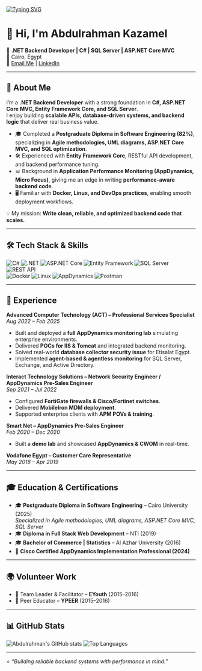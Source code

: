 <!-- Typing animation intro -->
[![Typing SVG](https://readme-typing-svg.herokuapp.com?size=24&duration=4000&color=1ABC9C&vCenter=true&lines=Hi%2C+I'm+Abdulrahman+Kazamel+👋;ASP.NET+Core+.NET+Backend+Developer;SQL+Server+%7C+Entity+Framework+Core;Performance+Aware+Engineer)](https://git.io/typing-svg)

# 👋 Hi, I'm Abdulrahman Kazamel  

🎯 **.NET Backend Developer | C# | SQL Server | ASP.NET Core MVC**  
📍 Cairo, Egypt  
📧 [Email Me](mailto:Abdulrahmankazamel@gmail.com) | [LinkedIn](https://www.linkedin.com/in/abdulrahman-kazamel/) 

---

## 🚀 About Me  

I’m a **.NET Backend Developer** with a strong foundation in **C#, ASP.NET Core MVC, Entity Framework Core, and SQL Server**.  
I enjoy building **scalable APIs, database-driven systems, and backend logic** that deliver real business value.  

- 🎓 Completed a **Postgraduate Diploma in Software Engineering (82%)**, specializing in **Agile methodologies, UML diagrams, ASP.NET Core MVC, and SQL optimization**.  
- 🛠️ Experienced with **Entity Framework Core**, RESTful API development, and backend performance tuning.  
- 📊 Background in **Application Performance Monitoring (AppDynamics, Micro Focus)**, giving me an edge in writing **performance-aware backend code**.  
- 🖥️ Familiar with **Docker, Linux, and DevOps practices**, enabling smooth deployment workflows.  

💡 My mission: **Write clean, reliable, and optimized backend code that scales.**

---

## 🛠️ Tech Stack & Skills  

![C#](https://img.shields.io/badge/C%23-239120?style=for-the-badge&logo=c-sharp&logoColor=white)  ![.NET](https://img.shields.io/badge/.NET-512BD4?style=for-the-badge&logo=dotnet&logoColor=white)  ![ASP.NET Core](https://img.shields.io/badge/ASP.NET%20Core-512BD4?style=for-the-badge&logo=dotnet&logoColor=white)  ![Entity Framework](https://img.shields.io/badge/Entity%20Framework-512BD4?style=for-the-badge&logo=dotnet&logoColor=white)  ![SQL Server](https://img.shields.io/badge/SQL%20Server-CC2927?style=for-the-badge&logo=microsoftsqlserver&logoColor=white)  ![REST API](https://img.shields.io/badge/REST%20API-02569B?style=for-the-badge&logo=swagger&logoColor=white)  
![Docker](https://img.shields.io/badge/Docker-2496ED?style=for-the-badge&logo=docker&logoColor=white)  ![Linux](https://img.shields.io/badge/Linux-FCC624?style=for-the-badge&logo=linux&logoColor=black)  ![AppDynamics](https://img.shields.io/badge/AppDynamics-007396?style=for-the-badge&logo=cisco&logoColor=white)  ![Postman](https://img.shields.io/badge/Postman-FF6C37?style=for-the-badge&logo=postman&logoColor=white)  

---

## 💼 Experience  

**Advanced Computer Technology (ACT) – Professional Services Specialist**  
*Aug 2022 – Feb 2025*  
- Built and deployed a **full AppDynamics monitoring lab** simulating enterprise environments.  
- Delivered **POCs for IIS & Tomcat** and integrated backend monitoring.  
- Solved real-world **database collector security issue** for Etisalat Egypt.  
- Implemented **agent-based & agentless monitoring** for SQL Server, Exchange, and Active Directory.  

**Interact Technology Solutions – Network Security Engineer / AppDynamics Pre-Sales Engineer**  
*Sep 2021 – Jul 2022*  
- Configured **FortiGate firewalls & Cisco/Fortinet switches**.  
- Delivered **MobileIron MDM deployment**.  
- Supported enterprise clients with **APM POVs & training**.  

**Smart Net – AppDynamics Pre-Sales Engineer**  
*Feb 2020 – Dec 2020*  
- Built a **demo lab** and showcased **AppDynamics & CWOM** in real-time.  

**Vodafone Egypt – Customer Care Representative**  
*May 2018 – Apr 2019*  

---

## 🎓 Education & Certifications  

- 🎓 **Postgraduate Diploma in Software Engineering** – Cairo University (2025)  
  *Specialized in Agile methodologies, UML diagrams, ASP.NET Core MVC, SQL Server*  
- 🎓 **Diploma in Full Stack Web Development** – NTI (2019)  
- 🎓 **Bachelor of Commerce | Statistics** – Al Azhar University (2016)  
- 📜 **Cisco Certified AppDynamics Implementation Professional (2024)**  

---

## 🌍 Volunteer Work  

- 🤝 Team Leader & Facilitator – **EYouth** (2015–2016)  
- 👥 Peer Educator – **YPEER** (2015–2016)  

---

## 📊 GitHub Stats  

![Abdulrahman's GitHub stats](https://github-readme-stats.vercel.app/api?username=Abdulrahman-Kazamel&show_icons=true&theme=radical)  ![Top Languages](https://github-readme-stats.vercel.app/api/top-langs/?username=Abdulrahman-Kazamel&layout=compact&theme=radical)  

---

⭐️ *“Building reliable backend systems with performance in mind.”*  
